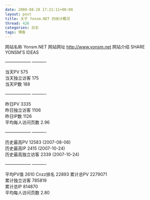 ```yaml
---
date: 2008-08-28 17:21:11+00:00
layout: post
title: 关于 Yonsm.NET 的统计概况
thread: 426
categories: 日志
tags: 博客
---
```


网站名称 Yonsm.NET 
网站网址 http://www.yonsm.net
网站介绍 SHARE YONSM'S IDEAS 

—————— ———- 

当天PV 575  
当天独立访客 175  
当天IP数 188  

—————— ———- 

昨日PV 3335  
昨日独立访客 1106  
昨日IP数 1126  
平均每人访问页数 2.96  

—————— ———- 

历史最高PV 12583 (2007-08-06)  
历史最高IP 2415 (2007-10-24)  
历史最高独立访客 2339 (2007-10-24)  

—————— ———- 

平均PV值 2610 
Cnzz排名 22893 
累计总PV 2279071  
累计独立访客 785819  
累计总IP 814870  
平均每人访问页数 2.80  
